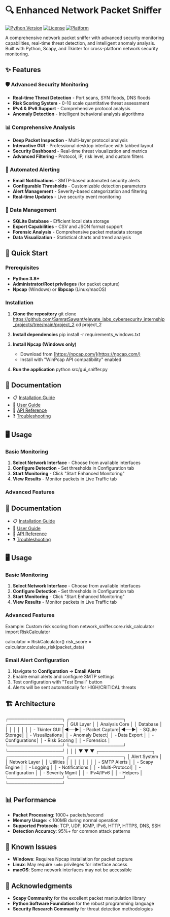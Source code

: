 # 🔍 Enhanced Network Packet Sniffer

[![Python Version](https://img.shields.io/badge/python-3.8%2B-blue)](https://python.org)
[![License](https://img.shields.io/badge/license-MIT-green)](LICENSE)
[![Platform](https://img.shields.io/badge/platform-Windows%20%7C%20Linux%20%7C%20macOS-lightgrey)](https://github.com/samratsawant/enhanced-network-packet-sniffer)

A comprehensive network packet sniffer with advanced security monitoring capabilities, real-time threat detection, and intelligent anomaly analysis. Built with Python, Scapy, and Tkinter for cross-platform network security monitoring.

## ✨ Features

### 🛡️ Advanced Security Monitoring
- **Real-time Threat Detection** - Port scans, SYN floods, DNS floods
- **Risk Scoring System** - 0-10 scale quantitative threat assessment
- **IPv4 & IPv6 Support** - Comprehensive protocol analysis
- **Anomaly Detection** - Intelligent behavioral analysis algorithms

### 📊 Comprehensive Analysis
- **Deep Packet Inspection** - Multi-layer protocol analysis
- **Interactive GUI** - Professional desktop interface with tabbed layout
- **Security Dashboard** - Real-time threat visualization and metrics
- **Advanced Filtering** - Protocol, IP, risk level, and custom filters

### 🚨 Automated Alerting
- **Email Notifications** - SMTP-based automated security alerts
- **Configurable Thresholds** - Customizable detection parameters
- **Alert Management** - Severity-based categorization and filtering
- **Real-time Updates** - Live security event monitoring

### 💾 Data Management
- **SQLite Database** - Efficient local data storage
- **Export Capabilities** - CSV and JSON format support
- **Forensic Analysis** - Comprehensive packet metadata storage
- **Data Visualization** - Statistical charts and trend analysis

## 🚀 Quick Start

### Prerequisites

- **Python 3.8+**
- **Administrator/Root privileges** (for packet capture)
- **Npcap** (Windows) or **libpcap** (Linux/macOS)

### Installation

1. **Clone the repository**
git clone https://github.com/SamratSawant/elevate_labs_cybersecurity_internship_projects/tree/main/project_2
cd project_2

2. **Install dependencies**
pip install -r requirements_windows.txt

3. **Install Npcap (Windows only)**
   - Download from [https://npcap.com/](https://npcap.com/)
   - Install with "WinPcap API compatibility" enabled

4. **Run the application**
python src/gui_sniffer.py


## 📖 Documentation

- 📋 [Installation Guide](docs/installation.md)
- 👤 [User Guide](docs/user_guide.md)
- 🔧 [API Reference](docs/api_reference.md)
- ❓ [Troubleshooting](docs/troubleshooting.md)

## 🖥️ Usage

### Basic Monitoring

1. **Select Network Interface** - Choose from available interfaces
2. **Configure Detection** - Set thresholds in Configuration tab
3. **Start Monitoring** - Click "Start Enhanced Monitoring"
4. **View Results** - Monitor packets in Live Traffic tab

### Advanced Features

## 📖 Documentation

- 📋 [Installation Guide](docs/installation.md)
- 👤 [User Guide](docs/user_guide.md)
- 🔧 [API Reference](docs/api_reference.md)
- ❓ [Troubleshooting](docs/troubleshooting.md)

## 🖥️ Usage

### Basic Monitoring

1. **Select Network Interface** - Choose from available interfaces
2. **Configure Detection** - Set thresholds in Configuration tab
3. **Start Monitoring** - Click "Start Enhanced Monitoring"
4. **View Results** - Monitor packets in Live Traffic tab

### Advanced Features

Example: Custom risk scoring
from network_sniffer.core.risk_calculator import RiskCalculator

calculator = RiskCalculator()
risk_score = calculator.calculate_risk(packet_data)


### Email Alert Configuration

1. Navigate to **Configuration** → **Email Alerts**
2. Enable email alerts and configure SMTP settings
3. Test configuration with "Test Email" button
4. Alerts will be sent automatically for HIGH/CRITICAL threats

## 🏗️ Architecture

┌─────────────────┐ ┌─────────────────┐ ┌─────────────────┐
│ GUI Layer │ │ Analysis Core │ │ Database │
│ │ │ │ │ │
│ - Tkinter GUI │◄──►│ - Packet Capture│◄──►│ - SQLite Storage│
│ - Visualizations│ │ - Anomaly Detect│ │ - Data Export │
│ - Configurations│ │ - Risk Scoring │ │ - Forensics │
└─────────────────┘ └─────────────────┘ └─────────────────┘
│ │ │
▼ ▼ ▼
┌─────────────────┐ ┌─────────────────┐ ┌─────────────────┐
│ Alert System │ │ Network Layer │ │ Utilities │
│ │ │ │ │ │
│ - SMTP Alerts │ │ - Scapy Engine │ │ - Logging │
│ - Notifications │ │ - Multi-Protocol│ │ - Configuration │
│ - Severity Mgmt │ │ - IPv4/IPv6 │ │ - Helpers │
└─────────────────┘ └─────────────────┘ └─────────────────┘

## 📊 Performance

- **Packet Processing**: 1000+ packets/second
- **Memory Usage**: < 100MB during normal operation
- **Supported Protocols**: TCP, UDP, ICMP, IPv6, HTTP, HTTPS, DNS, SSH
- **Detection Accuracy**: 95%+ for common attack patterns

## 🐛 Known Issues

- **Windows**: Requires Npcap installation for packet capture
- **Linux**: May require `sudo` privileges for interface access
- **macOS**: Some network interfaces may not be accessible

## 🙏 Acknowledgments

- **Scapy Community** for the excellent packet manipulation library
- **Python Software Foundation** for the robust programming language
- **Security Research Community** for threat detection methodologies
